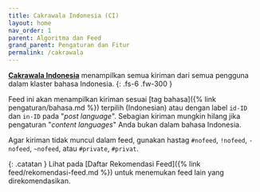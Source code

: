 ```yaml
---
title: Cakrawala Indonesia (CI)
layout: home
nav_order: 1
parent: Algoritma dan Feed
grand_parent: Pengaturan dan Fitur
permalink: /cakrawala
---
```


**[Cakrawala Indonesia]** menampilkan semua kiriman dari semua pengguna dalam klaster bahasa Indonesia.
{: .fs-6 .fw-300 }

Feed ini akan menampilkan kiriman sesuai [tag bahasa]({% link pengaturan/bahasa.md %}) terpilih (Indonesian) atau dengan label `id-ID` dan `in-ID` pada "*post language*". Sebagian kiriman mungkin hilang jika pengaturan "*content languages*" Anda bukan dalam bahasa Indonesia.

Agar kiriman tidak muncul dalam feed, gunakan hastag `#nofeed`, `!nofeed`, `-nofeed`, `~nofeed`, atau `#private`,  `#privat`.

{: .catatan }
Lihat pada [Daftar Rekomendasi Feed]({% link feed/rekomendasi-feed.md %}) untuk menemukan feed lain yang direkomendasikan.

[Cakrawala Indonesia]: https://bsky.app/profile/did:plc:7opjnfmb6gtbgjrsr3777ujx/feed/aaagz4bmp5o3c